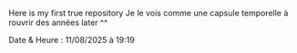 Here is my first true repository
Je le vois comme une capsule temporelle à rouvrir des années later ^^

Date & Heure : 11/08/2025 à 19:19
